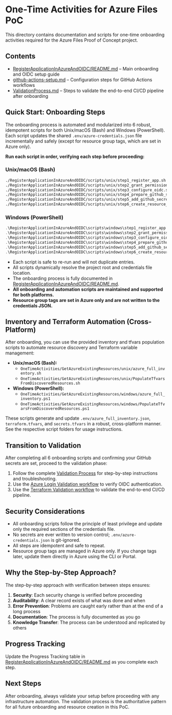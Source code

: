# One-Time Activities for Azure Files PoC

This directory contains documentation and scripts for one-time onboarding activities required for the Azure Files Proof of Concept project.

## Contents

- [RegisterApplicationInAzureAndOIDC/README.md](RegisterApplicationInAzureAndOIDC/README.md) – Main onboarding and OIDC setup guide
- [github-actions-setup.md](github-actions-setup.md) – Configuration steps for GitHub Actions workflows
- [ValidationProcess.md](ValidationProcess.md) – Steps to validate the end-to-end CI/CD pipeline after onboarding

## Quick Start: Onboarding Steps

The onboarding process is automated and modularized into 6 robust, idempotent scripts for both Unix/macOS (Bash) and Windows (PowerShell). Each script updates the shared `.env/azure-credentials.json` file incrementally and safely (except for resource group tags, which are set in Azure only).

**Run each script in order, verifying each step before proceeding:**

### Unix/macOS (Bash)
```bash
./RegisterApplicationInAzureAndOIDC/scripts/unix/step1_register_app.sh
./RegisterApplicationInAzureAndOIDC/scripts/unix/step2_grant_permissions.sh
./RegisterApplicationInAzureAndOIDC/scripts/unix/step3_configure_oidc.sh
./RegisterApplicationInAzureAndOIDC/scripts/unix/step4_prepare_github_secrets.sh
./RegisterApplicationInAzureAndOIDC/scripts/unix/step5_add_github_secrets_cli.sh
./RegisterApplicationInAzureAndOIDC/scripts/unix/step6_create_resource_group.sh <resource-group-name> [location]
```

### Windows (PowerShell)
```powershell
.\RegisterApplicationInAzureAndOIDC\scripts\windows\step1_register_app.ps1
.\RegisterApplicationInAzureAndOIDC\scripts\windows\step2_grant_permissions.ps1
.\RegisterApplicationInAzureAndOIDC\scripts\windows\step3_configure_oidc.ps1
.\RegisterApplicationInAzureAndOIDC\scripts\windows\step4_prepare_github_secrets.ps1
.\RegisterApplicationInAzureAndOIDC\scripts\windows\step5_add_github_secrets_cli.ps1
.\RegisterApplicationInAzureAndOIDC\scripts\windows\step6_create_resource_group.ps1 -rgname <resource-group-name> [-location <location>]
```

- Each script is safe to re-run and will not duplicate entries.
- All scripts dynamically resolve the project root and credentials file location.
- The onboarding process is fully documented in [RegisterApplicationInAzureAndOIDC/README.md](RegisterApplicationInAzureAndOIDC/README.md).
- **All onboarding and automation scripts are maintained and supported for both platforms.**
- **Resource group tags are set in Azure only and are not written to the credentials JSON.**

## Inventory and Terraform Automation (Cross-Platform)

After onboarding, you can use the provided inventory and tfvars population scripts to automate resource discovery and Terraform variable management:

- **Unix/macOS (Bash):**
  - `OneTimeActivities/GetAzureExistingResources/unix/azure_full_inventory.sh`
  - `OneTimeActivities/GetAzureExistingResources/unix/PopulateTfvarsFromDiscoveredResources.sh`
- **Windows (PowerShell):**
  - `OneTimeActivities/GetAzureExistingResources/windows/azure_full_inventory.ps1`
  - `OneTimeActivities/GetAzureExistingResources/windows/PopulateTfvarsFromDiscoveredResources.ps1`

These scripts generate and update `.env/azure_full_inventory.json`, `terraform.tfvars`, and `secrets.tfvars` in a robust, cross-platform manner. See the respective script folders for usage instructions.

## Transition to Validation

After completing all 6 onboarding scripts and confirming your GitHub secrets are set, proceed to the validation phase:

1. Follow the complete [Validation Process](ValidationProcess.md) for step-by-step instructions and troubleshooting.
2. Use the [Azure Login Validation workflow](../../.github/workflows/azure-login-validation.yml) to verify OIDC authentication.
3. Use the [Terraform Validation workflow](../../.github/workflows/terraform-validation.yml) to validate the end-to-end CI/CD pipeline.

## Security Considerations

- All onboarding scripts follow the principle of least privilege and update only the required sections of the credentials file.
- No secrets are ever written to version control; `.env/azure-credentials.json` is git-ignored.
- All steps are idempotent and safe to repeat.
- Resource group tags are managed in Azure only. If you change tags later, update them directly in Azure using the CLI or Portal.

## Why the Step-by-Step Approach?

The step-by-step approach with verification between steps ensures:

1. **Security**: Each security change is verified before proceeding
2. **Auditability**: A clear record exists of what was done and when
3. **Error Prevention**: Problems are caught early rather than at the end of a long process
4. **Documentation**: The process is fully documented as you go
5. **Knowledge Transfer**: The process can be understood and replicated by others

## Progress Tracking

Update the Progress Tracking table in [RegisterApplicationInAzureAndOIDC/README.md](RegisterApplicationInAzureAndOIDC/README.md) as you complete each step.

## Next Steps

After onboarding, always validate your setup before proceeding with any infrastructure automation. The validation process is the authoritative pattern for all future onboarding and resource creation in this PoC.
